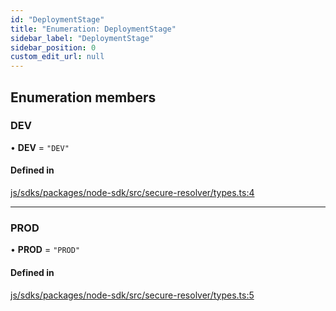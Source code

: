 ```yaml
---
id: "DeploymentStage"
title: "Enumeration: DeploymentStage"
sidebar_label: "DeploymentStage"
sidebar_position: 0
custom_edit_url: null
---
```


## Enumeration members

### DEV

• **DEV** = `"DEV"`

#### Defined in

[js/sdks/packages/node-sdk/src/secure-resolver/types.ts:4](https://github.com/refinery-labs/lunasec-node-monorepo/blob/1194d08/js/sdks/packages/node-sdk/src/secure-resolver/types.ts#L4)

___

### PROD

• **PROD** = `"PROD"`

#### Defined in

[js/sdks/packages/node-sdk/src/secure-resolver/types.ts:5](https://github.com/refinery-labs/lunasec-node-monorepo/blob/1194d08/js/sdks/packages/node-sdk/src/secure-resolver/types.ts#L5)
